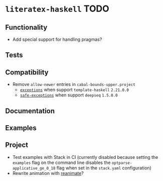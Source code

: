 # `literatex-haskell` TODO

## Functionality

* Add special support for handling pragmas?

## Tests

## Compatibility

* Remove `allow-newer` entries in `cabal-bounds-upper.project`
    * [`exceptions`](https://hackage.haskell.org/package/exceptions)
      when support `template-haskell` `2.21.0.0`
    * [`safe-exceptions`](https://hackage.haskell.org/package/safe-exceptions)
      when support `deepseq` `1.5.0.0`

## Documentation

## Examples

## Project

* Test examples with Stack in CI (currently disabled because setting the
  `examples` flag on the command line disables the
  `optparse-applicative_ge_0_18` flag when set in the `stack.yaml`
  configuration)
* Rewrite animation with [reanimate](https://github.com/reanimate/reanimate)?
